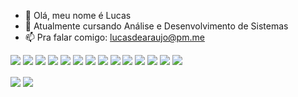 - 👋 Olá, meu nome é Lucas
- 🌱 Atualmente cursando Análise e Desenvolvimento de Sistemas
- 📫 Pra falar comigo: lucasdearaujo@pm.me

<img src="https://img.shields.io/badge/Visual_Studio_Code-0078D4?style=for-the-badge&logo=visual%20studio%20code&logoColor=white" /> <img src="https://img.shields.io/badge/HTML5-E34F26?style=for-the-badge&logo=html5&logoColor=white" /> <img src="https://img.shields.io/badge/JavaScript-323330?style=for-the-badge&logo=javascript&logoColor=F7DF1E" /> <img src="https://img.shields.io/badge/react-%2320232a.svg?style=for-the-badge&logo=react&logoColor=%2361DAFB" /> <img src="https://img.shields.io/badge/CSS3-1572B6?style=for-the-badge&logo=css3&logoColor=white" /> <img src="https://img.shields.io/badge/SASS-hotpink.svg?style=for-the-badge&logo=SASS&logoColor=white" /> <img src="https://img.shields.io/badge/bootstrap-%23563D7C.svg?style=for-the-badge&logo=bootstrap&logoColor=white" /> <img src="https://img.shields.io/badge/chakra-%234ED1C5.svg?style=for-the-badge&logo=chakraui&logoColor=white" /> <img src="https://img.shields.io/badge/tailwindcss-%2338B2AC.svg?style=for-the-badge&logo=tailwind-css&logoColor=white" /> <img src="https://img.shields.io/badge/MUI-%230081CB.svg?style=for-the-badge&logo=mui&logoColor=white" /> <img src="https://img.shields.io/badge/TypeScript-007ACC?style=for-the-badge&logo=typescript&logoColor=white" /> <img src="https://img.shields.io/badge/Python-FFD43B?style=for-the-badge&logo=python&logoColor=blue" /> <img src="https://img.shields.io/badge/adobe%20photoshop-%2331A8FF.svg?style=for-the-badge&logo=adobe%20photoshop&logoColor=white" /> <img src="https://img.shields.io/badge/git-%23F05033.svg?style=for-the-badge&logo=git&logoColor=white" />

<img align="center" src="https://github-readme-stats.vercel.app/api?username=silentspaceship&theme=city_lights&show_icons=true&locale=pt-br" />
<img align="center" src="https://github-readme-stats.vercel.app/api/top-langs/?username=silentspaceship&theme=city_lights&layout=compact&locale=pt-br" />

<!---
silentspaceship/silentspaceship is a ✨ special ✨ repository because its `README.md` (this file) appears on your GitHub profile.
You can click the Preview link to take a look at your changes.
--->
